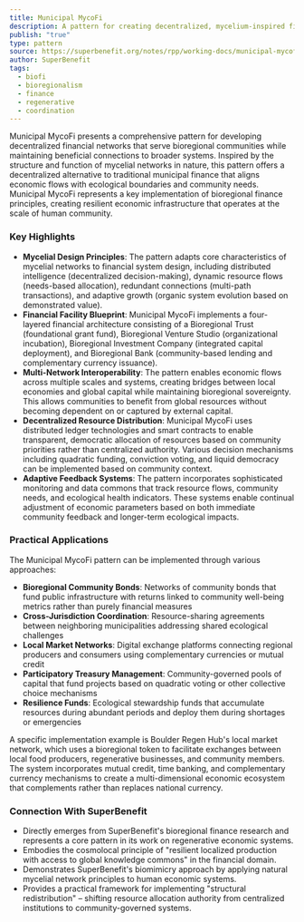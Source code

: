 ```yaml
---
title: Municipal MycoFi
description: A pattern for creating decentralized, mycelium-inspired financial systems that serve bioregional communities while maintaining connections to broader economic networks.
publish: "true"
type: pattern
source: https://superbenefit.org/notes/rpp/working-docs/municipal-mycofi.md
author: SuperBenefit
tags:
  - biofi
  - bioregionalism
  - finance
  - regenerative
  - coordination
---
```


Municipal MycoFi presents a comprehensive pattern for developing decentralized financial networks that serve bioregional communities while maintaining beneficial connections to broader systems. Inspired by the structure and function of mycelial networks in nature, this pattern offers a decentralized alternative to traditional municipal finance that aligns economic flows with ecological boundaries and community needs. Municipal MycoFi represents a key implementation of bioregional finance principles, creating resilient economic infrastructure that operates at the scale of human community.

### Key Highlights
- **Mycelial Design Principles**: The pattern adapts core characteristics of mycelial networks to financial system design, including distributed intelligence (decentralized decision-making), dynamic resource flows (needs-based allocation), redundant connections (multi-path transactions), and adaptive growth (organic system evolution based on demonstrated value).
- **Financial Facility Blueprint**: Municipal MycoFi implements a four-layered financial architecture consisting of a Bioregional Trust (foundational grant fund), Bioregional Venture Studio (organizational incubation), Bioregional Investment Company (integrated capital deployment), and Bioregional Bank (community-based lending and complementary currency issuance).
- **Multi-Network Interoperability**: The pattern enables economic flows across multiple scales and systems, creating bridges between local economies and global capital while maintaining bioregional sovereignty. This allows communities to benefit from global resources without becoming dependent on or captured by external capital.
- **Decentralized Resource Distribution**: Municipal MycoFi uses distributed ledger technologies and smart contracts to enable transparent, democratic allocation of resources based on community priorities rather than centralized authority. Various decision mechanisms including quadratic funding, conviction voting, and liquid democracy can be implemented based on community context.
- **Adaptive Feedback Systems**: The pattern incorporates sophisticated monitoring and data commons that track resource flows, community needs, and ecological health indicators. These systems enable continual adjustment of economic parameters based on both immediate community feedback and longer-term ecological impacts.

### Practical Applications

The Municipal MycoFi pattern can be implemented through various approaches:

- **Bioregional Community Bonds**: Networks of community bonds that fund public infrastructure with returns linked to community well-being metrics rather than purely financial measures
- **Cross-Jurisdiction Coordination**: Resource-sharing agreements between neighboring municipalities addressing shared ecological challenges
- **Local Market Networks**: Digital exchange platforms connecting regional producers and consumers using complementary currencies or mutual credit
- **Participatory Treasury Management**: Community-governed pools of capital that fund projects based on quadratic voting or other collective choice mechanisms
- **Resilience Funds**: Ecological stewardship funds that accumulate resources during abundant periods and deploy them during shortages or emergencies

A specific implementation example is Boulder Regen Hub's local market network, which uses a bioregional token to facilitate exchanges between local food producers, regenerative businesses, and community members. The system incorporates mutual credit, time banking, and complementary currency mechanisms to create a multi-dimensional economic ecosystem that complements rather than replaces national currency.

### Connection With SuperBenefit

- Directly emerges from SuperBenefit's bioregional finance research and represents a core pattern in its work on regenerative economic systems.
- Embodies the cosmolocal principle of "resilient localized production with access to global knowledge commons" in the financial domain.
- Demonstrates SuperBenefit's biomimicry approach by applying natural mycelial network principles to human economic systems.
- Provides a practical framework for implementing "structural redistribution" – shifting resource allocation authority from centralized institutions to community-governed systems.